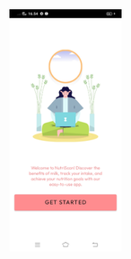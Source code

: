 <img src="https://github.com/Candrawijay/capstone/blob/main/image/image1.jpg?raw=true" alt="image1" width="200"/>
